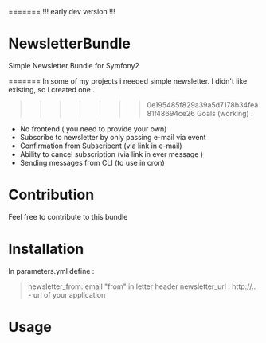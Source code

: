  
=======
!!!  early dev  version !!!


 
NewsletterBundle
================

Simple Newsletter Bundle  for  Symfony2


=======
In some  of my projects  i needed simple  newsletter. I didn't like existing, so i created one .

>>>>>>> 0e195485f829a39a5d7178b34fea81f48694ce26
Goals (working) : 

 - No frontend ( you need  to provide your own)
 - Subscribe to newsletter  by only  passing e-mail via event    
 - Confirmation from Subscribent  (via link in e-mail) 
 - Ability to cancel subscription (via  link  in ever message )  
 - Sending messages  from CLI (to use in cron)



Contribution
================
Feel free to contribute to this bundle


Installation 
================
In parameters.yml define :

> newsletter_from: email "from" in letter header 
> newsletter_url :  http://..   - url of  your application


 Usage
================

